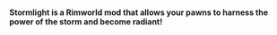 ﻿#### Stormlight is a Rimworld mod that allows your pawns to harness the power of the storm and become radiant!
